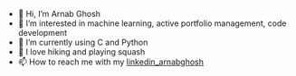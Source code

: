 - 👋 Hi, I’m Arnab Ghosh
- 👀 I’m interested in machine learning, active portfolio management, code development
- 🌱 I’m currently using C and Python
- 💞️ I love hiking and playing squash
- 📫 How to reach me with my [linkedin_arnabghosh](https://www.linkedin.com/in/arnab-ghosh-522023149/)

<!---
arnab-sphs12/arnab-sphs12 is a ✨ special ✨ repository because its `README.md` (this file) appears on your GitHub profile.
You can click the Preview link to take a look at your changes.
--->
